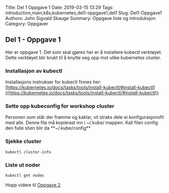 Title: Del 1 Oppgave 1
Date: 2019-03-15 13:29
Tags: introduction,main,k8s,kubernetes,del1-oppgave1,del1
Slug: Del1-Oppgave1
Authors: John Sigvald Skauge
Summary: Oppgave liste og introduksjon
Category: Oppgaver

## Del 1 - Oppgave 1

Her er oppgave 1. Det som skal gjøres her er å installere kubectl verktøyet. Dette verktøyet blir brukt til å knytte seg opp mot ulike kubernetes cluster.

### Installasjon av kubectl
Installasjons instrukser for kubectl finnes her: [https://kubernetes.io/docs/tasks/tools/install-kubectl/#install-kubectl]({https://kubernetes.io/docs/tasks/tools/install-kubectl/#install-kubectl})

### Sette opp kubeconfig for workshop cluster

Personen som står der framme og kaklar, vil straks dele ei konfigurasjonsfil med alle. Denne fila må kopierast inn i ~/.kube/ mappen. Kall filen config den fulle stien blir da **~/.kube/config**


### Sjekke cluster 

```
kubectl cluster-info
```

### Liste ut noder


```
kubectl get nodes
```

Hopp videre til [Oppgave 2]({filename}/part1/task2.md)
